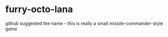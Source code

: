 furry-octo-lana
===============

github suggested the name - this is really a small missile-commander-style game